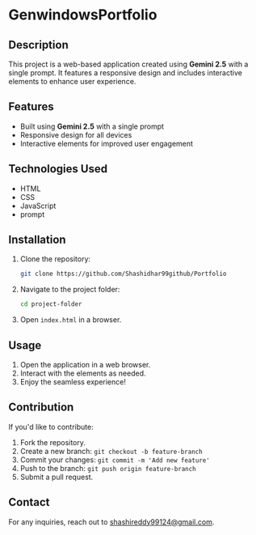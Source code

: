 # GenwindowsPortfolio

## Description
This project is a web-based application created using **Gemini 2.5** with a single prompt. It features a responsive design and includes interactive elements to enhance user experience.

## Features
- Built using **Gemini 2.5** with a single prompt
- Responsive design for all devices
- Interactive elements for improved user engagement

## Technologies Used
- HTML
- CSS
- JavaScript
- prompt

## Installation
1. Clone the repository:
   ```sh
   git clone https://github.com/Shashidhar99github/Portfolio
   ```
2. Navigate to the project folder:
   ```sh
   cd project-folder
   ```
3. Open `index.html` in a browser.

## Usage
1. Open the application in a web browser.
2. Interact with the elements as needed.
3. Enjoy the seamless experience!

## Contribution
If you'd like to contribute:
1. Fork the repository.
2. Create a new branch: `git checkout -b feature-branch`
3. Commit your changes: `git commit -m 'Add new feature'`
4. Push to the branch: `git push origin feature-branch`
5. Submit a pull request.

## Contact
For any inquiries, reach out to shashireddy99124@gmail.com.

